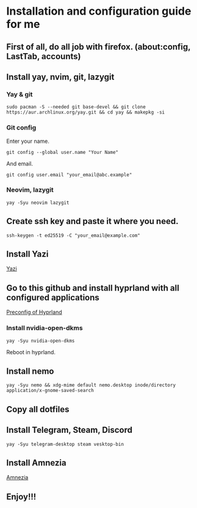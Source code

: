 # Installation and configuration guide for me

## First of all, do all job with firefox. (about:config, LastTab, accounts)

## Install yay, nvim, git, lazygit

### Yay & git

```
sudo pacman -S --needed git base-devel && git clone https://aur.archlinux.org/yay.git && cd yay && makepkg -si
```

### Git config

Enter your name.

```
git config --global user.name "Your Name" 
```

And email.

```
git config user.email "your_email@abc.example"
```


### Neovim, lazygit

```
yay -Syu neovim lazygit
```

## Create ssh key and paste it where you need.

```
ssh-keygen -t ed25519 -C "your_email@example.com"
```

## Install Yazi 

[Yazi](https://yazi-rs.github.io/)

## Go to this github and install hyprland with all configured applications

[Preconfig of Hyprland](https://github.com/prasanthrangan/hyprdots)

### Install nvidia-open-dkms

```
yay -Syu nvidia-open-dkms
```

Reboot in hyprland.

## Install nemo

```
yay -Syu nemo && xdg-mime default nemo.desktop inode/directory application/x-gnome-saved-search
```

## Copy all dotfiles

## Install Telegram, Steam, Discord

```
yay -Syu telegram-desktop steam vesktop-bin
```

## Install Amnezia

[Amnezia](https://github.com/amnezia-vpn/amnezia-client?tab=readme-ov-file)

## Enjoy!!!

